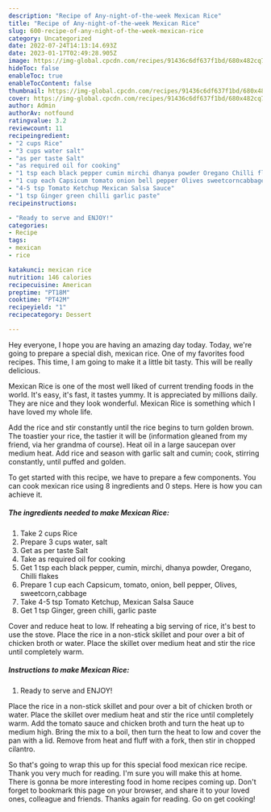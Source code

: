 ```yaml
---
description: "Recipe of Any-night-of-the-week Mexican Rice"
title: "Recipe of Any-night-of-the-week Mexican Rice"
slug: 600-recipe-of-any-night-of-the-week-mexican-rice
category: Uncategorized
date: 2022-07-24T14:13:14.693Z
date: 2023-01-17T02:49:28.905Z
image: https://img-global.cpcdn.com/recipes/91436c6df637f1bd/680x482cq70/mexican-rice-recipe-main-photo.jpg
hideToc: false
enableToc: true
enableTocContent: false
thumbnail: https://img-global.cpcdn.com/recipes/91436c6df637f1bd/680x482cq70/mexican-rice-recipe-main-photo.jpg
cover: https://img-global.cpcdn.com/recipes/91436c6df637f1bd/680x482cq70/mexican-rice-recipe-main-photo.jpg
author: Admin
authorAv: notfound
ratingvalue: 3.2
reviewcount: 11
recipeingredient:
- "2 cups Rice"
- "3 cups water salt"
- "as per taste Salt"
- "as required oil for cooking"
- "1 tsp each black pepper cumin mirchi dhanya powder Oregano Chilli flakes"
- "1 cup each Capsicum tomato onion bell pepper Olives sweetcorncabbage"
- "4-5 tsp Tomato Ketchup Mexican Salsa Sauce"
- "1 tsp Ginger green chilli garlic paste"
recipeinstructions:

- "Ready to serve and ENJOY!"
categories:
- Recipe
tags:
- mexican
- rice

katakunci: mexican rice 
nutrition: 146 calories
recipecuisine: American
preptime: "PT18M"
cooktime: "PT42M"
recipeyield: "1"
recipecategory: Dessert

---
```



Hey everyone, I hope you are having an amazing day today. Today, we're going to prepare a special dish, mexican rice. One of my favorites food recipes. This time, I am going to make it a little bit tasty. This will be really delicious.

Mexican Rice is one of the most well liked of current trending foods in the world. It's easy, it's fast, it tastes yummy. It is appreciated by millions daily. They are nice and they look wonderful. Mexican Rice is something which I have loved my whole life.

Add the rice and stir constantly until the rice begins to turn golden brown. The toastier your rice, the tastier it will be (information gleaned from my friend, via her grandma of course). Heat oil in a large saucepan over medium heat. Add rice and season with garlic salt and cumin; cook, stirring constantly, until puffed and golden.


To get started with this recipe, we have to prepare a few components. You can cook mexican rice using 8 ingredients and 0 steps. Here is how you can achieve it.

<!--inarticleads1-->

##### The ingredients needed to make Mexican Rice:

1. Take 2 cups Rice
1. Prepare 3 cups water, salt
1. Get as per taste Salt
1. Take as required oil for cooking
1. Get 1 tsp each black pepper, cumin, mirchi, dhanya powder, Oregano, Chilli flakes
1. Prepare 1 cup each Capsicum, tomato, onion, bell pepper, Olives, sweetcorn,cabbage
1. Take 4-5 tsp Tomato Ketchup, Mexican Salsa Sauce
1. Get 1 tsp Ginger, green chilli, garlic paste


Cover and reduce heat to low. If reheating a big serving of rice, it&#39;s best to use the stove. Place the rice in a non-stick skillet and pour over a bit of chicken broth or water. Place the skillet over medium heat and stir the rice until completely warm. 

<!--inarticleads2-->

##### Instructions to make Mexican Rice:


1. Ready to serve and ENJOY!

Place the rice in a non-stick skillet and pour over a bit of chicken broth or water. Place the skillet over medium heat and stir the rice until completely warm. Add the tomato sauce and chicken broth and turn the heat up to medium high. Bring the mix to a boil, then turn the heat to low and cover the pan with a lid. Remove from heat and fluff with a fork, then stir in chopped cilantro. 

So that's going to wrap this up for this special food mexican rice recipe. Thank you very much for reading. I'm sure you will make this at home. There is gonna be more interesting food in home recipes coming up. Don't forget to bookmark this page on your browser, and share it to your loved ones, colleague and friends. Thanks again for reading. Go on get cooking!
